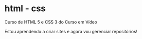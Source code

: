 # html - css

 Curso de HTML 5 e CSS 3 do Curso em Vídeo

 Estou aprendendo a criar sites e agora vou gerenciar repositórios!
